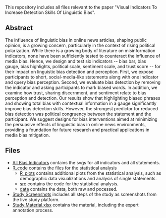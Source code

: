 This repository includes all files relevant to the paper "Visual Indicators To Increase Detection Skills Of Linguistic Bias".

## Abstract
The influence of linguistic bias in online news articles, shaping public opinion, is a growing concern, particularly in the context of rising political polarization. While there is a growing body of literature on misinformation indicators, none have been sufficiently tested to counteract the influence of media bias. Hence, we design and test six indicators -- bias bar, bias gauge, bias highlights, political scale, sentiment scale, and trust score -- for their impact on linguistic bias detection and perception. First, we expose participants to short, social-media-like statements along with one indicator and query bias perception. Second, we evaluate bias detection by removing the indicator and asking participants to mark biased words. In addition, we examine how trust, sharing discernment, and sentiment relate to bias perception and detection.  Our results show that highlighting biased phrases and showing total bias with contextual information in a gauge significantly improve bias detection skills. However, the strongest predictor for reduced bias detection was political congruency between the statement and the participant. We suggest designs for bias interventions aimed at minimizing the persuasive effects of linguistic bias in online news environments, providing a foundation for future research and practical applications in media bias mitigation.

## Files

- [All Bias Indicators](https://github.com/Media-Bias-Group/bias-indicator-paper/tree/main/All%20Bias%20Indicators) contains the svgs for all indicators and all statements.
- [R_code](https://github.com/Media-Bias-Group/bias-indicator-paper/tree/main/R_code) contains the files for the statistical analysis
    - [R_plots](https://github.com/Media-Bias-Group/bias-indicator-paper/tree/main/R_code/R_plots) contains additional plots from the statistical analysis, such as demographic data visualizations and analysis of single statements.
    - [src](https://github.com/Media-Bias-Group/bias-indicator-paper/tree/main/R_code/src) contains the code for the statistical analysis.
    - [data](https://github.com/Media-Bias-Group/bias-indicator-paper/tree/main/R_code/data) contains the data, both raw and pocessed.
- [Study Screenshots](https://github.com/Media-Bias-Group/bias-indicator-paper/tree/main/Study%20Screenshots) includes all steps of the study as screenshots from the live study platform.
- [Study Material.xlsx](https://github.com/Media-Bias-Group/bias-indicator-paper/blob/main/Study%20Material.xlsx) contains the material, including the expert annotation process.






